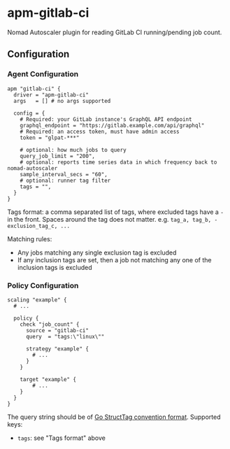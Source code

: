 # apm-gitlab-ci

Nomad Autoscaler plugin for reading GitLab CI running/pending job count.

## Configuration

### Agent Configuration

```hcl2
apm "gitlab-ci" {
  driver = "apm-gitlab-ci"
  args   = [] # no args supported

  config = {
    # Required: your GitLab instance's GraphQL API endpoint
    graphql_endpoint = "https://gitlab.example.com/api/graphql"
    # Required: an access token, must have admin access
    token = "glpat-***"
    
    # optional: how much jobs to query
    query_job_limit = "200",
    # optional: reports time series data in which frequency back to nomad-autoscaler
	sample_interval_secs = "60",
	# optional: runner tag filter
	tags = "",
  }
}
```

Tags format: a comma separated list of tags, where excluded tags have a `-` in the front. Spaces around the tag does not matter. e.g. `tag_a, tag_b, -exclusion_tag_c, ...`

Matching rules:
- Any jobs matching any single exclusion tag is excluded
- If any inclusion tags are set, then a job not matching any one of the inclusion tags is excluded

### Policy Configuration

```hcl2
scaling "example" {
  # ...

  policy {
    check "job_count" {
      source = "gitlab-ci"
      query  = "tags:\"linux\""

      strategy "example" {
        # ...
      }
    }

    target "example" {
        # ...
    }
  }
}
```

The query string should be of [Go StructTag convention format](https://pkg.go.dev/reflect#StructTag). Supported keys:

- `tags`: see "Tags format" above

